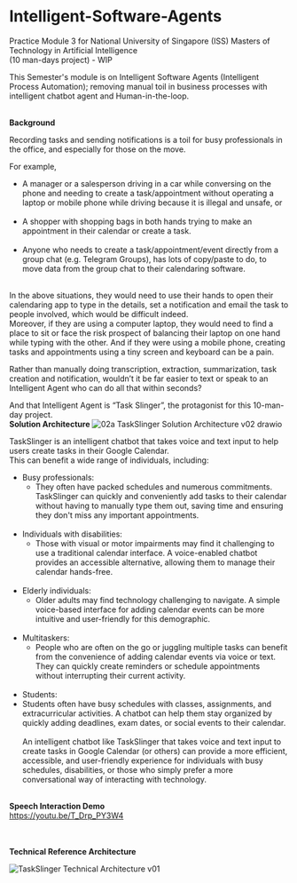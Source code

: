 # Intelligent-Software-Agents
Practice Module 3 for National University of Singapore (ISS) Masters of Technology in Artificial Intelligence
<br>(10 man-days project) - WIP

This Semester's module is on Intelligent Software Agents (Intelligent Process Automation); removing manual toil in business processes with intelligent chatbot agent and Human-in-the-loop.  <br> <br>

**Background**

Recording tasks and sending notifications is a toil for busy professionals in the office, and especially for those on the move. 

For example, 
* A manager or a salesperson driving in a car while conversing on the phone and needing to create a task/appointment without operating a laptop or mobile phone while driving because it is illegal and unsafe, or <br><br>
* A shopper with shopping bags in both hands trying to make an appointment in their calendar or create a task. <br><br>
* Anyone who needs to create a task/appointment/event directly from a group chat (e.g. Telegram Groups), has lots of copy/paste to do, to move data from the group chat to their calendaring software.<br><br>

In the above situations, they would need to use their hands to open their calendaring app to type in the details, set a notification and email the task to people involved, which would be difficult indeed.  
Moreover, if they are using a computer laptop, they would need to find a place to sit or face the risk prospect of balancing their laptop on one hand while typing with the other. And if they were using a mobile phone, creating tasks and appointments using a tiny screen and keyboard can be a pain.

Rather than manually doing transcription, extraction, summarization, task creation and notification, wouldn’t it be far easier to text or speak to an Intelligent Agent who can do all that within seconds?

And that Intelligent Agent is “Task Slinger”, the protagonist for this 10-man-day project.
 <br>
 **Solution Architecture**
![02a TaskSlinger Solution Architecture v02 drawio](https://github.com/atsui888/Intelligent-Software-Agents/assets/18540586/79c24eff-4235-49f3-ae67-5678e3198823)


TaskSlinger is an intelligent chatbot that takes voice and text input to help users create tasks in their Google Calendar. <br>
This can benefit a wide range of individuals, including: <br>
* Busy professionals:
  * They often have packed schedules and numerous commitments. TaskSlinger can quickly and conveniently add tasks to their calendar without having to manually type them out, saving time and ensuring they don't miss any important appointments. <br><br>
* Individuals with disabilities:
  * Those with visual or motor impairments may find it challenging to use a traditional calendar interface. A voice-enabled chatbot provides an accessible alternative, allowing them to manage their calendar hands-free. <br><br>
* Elderly individuals:
  * Older adults may find technology challenging to navigate. A simple voice-based interface for adding calendar events can be more intuitive and user-friendly for this demographic. <br><br>
* Multitaskers:
  * People who are often on the go or juggling multiple tasks can benefit from the convenience of adding calendar events via voice or text. They can quickly create reminders or schedule appointments without interrupting their current activity. <br><br>
* Students:
 * Students often have busy schedules with classes, assignments, and extracurricular activities. A chatbot can help them stay organized by quickly adding deadlines, exam dates, or social events to their calendar.<br> <br>
An intelligent chatbot like TaskSlinger that takes voice and text input to create tasks in Google Calendar (or others) can provide a more efficient, accessible, and user-friendly experience for individuals with busy schedules, disabilities, or those who simply prefer a more conversational way of interacting with technology.<br><br>

**Speech Interaction Demo**<br>
https://youtu.be/T_Drp_PY3W4<br>

<br><br>
**Technical Reference Architecture**

![TaskSlinger Technical Architecture v01](https://github.com/atsui888/Intelligent-Software-Agents/assets/18540586/f33eebdf-15c5-4988-b9f3-365cf501e596)


